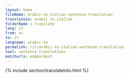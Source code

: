 ```yaml
---
layout: home
fileName: arabic-to-italian-sentence-translation
translatein: arabic_to_italian
folderName : translate
lang: it
from: ar
to: it
langname: arabic-to
permalink: /it/arabic-to-italian-sentence-translation
tool: sentence-translations
matchurls: en&&ar&&it
---
```

{% include section/translateinto.html %}
